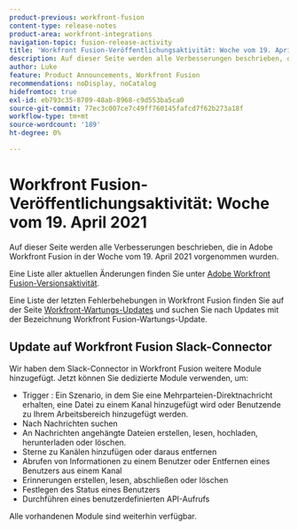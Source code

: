 ```yaml
---
product-previous: workfront-fusion
content-type: release-notes
product-area: workfront-integrations
navigation-topic: fusion-release-activity
title: 'Workfront Fusion-Veröffentlichungsaktivität: Woche vom 19. April 2021'
description: Auf dieser Seite werden alle Verbesserungen beschrieben, die in Adobe Workfront Fusion in der Woche vom 19. April 2021 vorgenommen wurden.
author: Luke
feature: Product Announcements, Workfront Fusion
recommendations: noDisplay, noCatalog
hidefromtoc: true
exl-id: eb793c35-8709-48ab-8968-c9d553ba5ca0
source-git-commit: 77ec3c007ce7c49ff760145fafcd7f62b273a18f
workflow-type: tm+mt
source-wordcount: '189'
ht-degree: 0%

---
```


# Workfront Fusion-Veröffentlichungsaktivität: Woche vom 19. April 2021

Auf dieser Seite werden alle Verbesserungen beschrieben, die in Adobe Workfront Fusion in der Woche vom 19. April 2021 vorgenommen wurden.

Eine Liste aller aktuellen Änderungen finden Sie unter [Adobe Workfront Fusion-Versionsaktivität](/help/workfront-fusion/fusion-product-releases/fusion-release-activity.md).

Eine Liste der letzten Fehlerbehebungen in Workfront Fusion finden Sie auf der Seite [Workfront-Wartungs-Updates](https://experienceleague.adobe.com/docs/workfront-known-issues/releases/current-updates.html?lang=de) und suchen Sie nach Updates mit der Bezeichnung Workfront Fusion-Wartungs-Update.

## Update auf Workfront Fusion Slack-Connector

Wir haben dem Slack-Connector in Workfront Fusion weitere Module hinzugefügt. Jetzt können Sie dedizierte Module verwenden, um:

* Trigger : Ein Szenario, in dem Sie eine Mehrparteien-Direktnachricht erhalten, eine Datei zu einem Kanal hinzugefügt wird oder Benutzende zu Ihrem Arbeitsbereich hinzugefügt werden.
* Nach Nachrichten suchen
* An Nachrichten angehängte Dateien erstellen, lesen, hochladen, herunterladen oder löschen.
* Sterne zu Kanälen hinzufügen oder daraus entfernen
* Abrufen von Informationen zu einem Benutzer oder Entfernen eines Benutzers aus einem Kanal
* Erinnerungen erstellen, lesen, abschließen oder löschen
* Festlegen des Status eines Benutzers
* Durchführen eines benutzerdefinierten API-Aufrufs

Alle vorhandenen Module sind weiterhin verfügbar.
